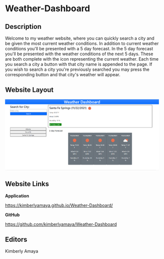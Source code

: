 # Weather-Dashboard

## Description

 Welcome to my weather website, where you can quickly search a city and be given the most current weather conditions. In addition to current weather conditions you'll be presented with a 5 day forecast. In the 5 day forecast you'll be presented with the weather conditions of the next 5 days. These are both complete with the icon representing the current weather. Each time you search a city a button with that city name is appended to the page. If you wish to search a city you're previously searched you may press the corresponding button and that city's weather will appear.  

## Website Layout

![Weather-Dashboard](assets/images/websiteLayout.PNG)

## Website Links 

**Application**

https://kimberlyamaya.github.io/Weather-Dashboard/

**GitHub**

https://github.com/kimberlyamaya/Weather-Dashboard

## Editors

Kimberly Amaya
